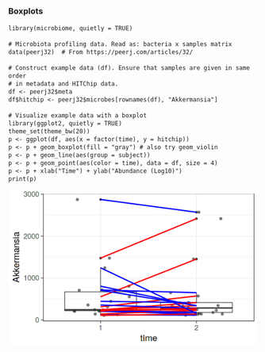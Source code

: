 ### Boxplots

    library(microbiome, quietly = TRUE)

    # Microbiota profiling data. Read as: bacteria x samples matrix
    data(peerj32)  # From https://peerj.com/articles/32/

    # Construct example data (df). Ensure that samples are given in same order
    # in metadata and HITChip data.
    df <- peerj32$meta
    df$hitchip <- peerj32$microbes[rownames(df), "Akkermansia"]

    # Visualize example data with a boxplot
    library(ggplot2, quietly = TRUE)
    theme_set(theme_bw(20))
    p <- ggplot(df, aes(x = factor(time), y = hitchip))
    p <- p + geom_boxplot(fill = "gray") # also try geom_violin
    p <- p + geom_line(aes(group = subject))
    p <- p + geom_point(aes(color = time), data = df, size = 4)
    p <- p + xlab("Time") + ylab("Abundance (Log10)")
    print(p)

![](figure/boxplot-example-1.png)

